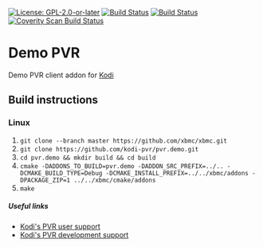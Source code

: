[![License: GPL-2.0-or-later](https://img.shields.io/badge/License-GPL%20v2+-blue.svg)](LICENSE.md)
[![Build Status](https://dev.azure.com/teamkodi/kodi-pvr/_apis/build/status/kodi-pvr.pvr.demo?branchName=Matrix)](https://dev.azure.com/teamkodi/kodi-pvr/_build/latest?definitionId=56&branchName=Matrix)
[![Build Status](https://jenkins.kodi.tv/view/Addons/job/kodi-pvr/job/pvr.demo/job/Matrix/badge/icon)](https://jenkins.kodi.tv/blue/organizations/jenkins/kodi-pvr%2Fpvr.demo/branches/)
[![Coverity Scan Build Status](https://scan.coverity.com/projects/5120/badge.svg)](https://scan.coverity.com/projects/5120)

# Demo PVR
Demo PVR client addon for [Kodi](https://kodi.tv)

## Build instructions

### Linux

1. `git clone --branch master https://github.com/xbmc/xbmc.git`
2. `git clone https://github.com/kodi-pvr/pvr.demo.git`
3. `cd pvr.demo && mkdir build && cd build`
4. `cmake -DADDONS_TO_BUILD=pvr.demo -DADDON_SRC_PREFIX=../.. -DCMAKE_BUILD_TYPE=Debug -DCMAKE_INSTALL_PREFIX=../../xbmc/addons -DPACKAGE_ZIP=1 ../../xbmc/cmake/addons`
5. `make`

##### Useful links

* [Kodi's PVR user support](https://forum.kodi.tv/forumdisplay.php?fid=167)
* [Kodi's PVR development support](https://forum.kodi.tv/forumdisplay.php?fid=136)
